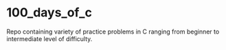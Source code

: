 # 100_days_of_c
Repo containing variety of practice problems in C ranging from beginner to intermediate level of difficulty.
